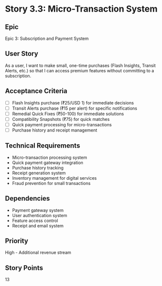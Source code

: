 # Story 3.3: Micro-Transaction System

## Epic
Epic 3: Subscription and Payment System

## User Story
As a user, I want to make small, one-time purchases (Flash Insights, Transit Alerts, etc.) so that I can access premium features without committing to a subscription.

## Acceptance Criteria
- [ ] Flash Insights purchase (₹25/USD 1) for immediate decisions
- [ ] Transit Alerts purchase (₹15 per alert) for specific notifications
- [ ] Remedial Quick Fixes (₹50-100) for immediate solutions
- [ ] Compatibility Snapshots (₹75) for quick matches
- [ ] Quick payment processing for micro-transactions
- [ ] Purchase history and receipt management

## Technical Requirements
- Micro-transaction processing system
- Quick payment gateway integration
- Purchase history tracking
- Receipt generation system
- Inventory management for digital services
- Fraud prevention for small transactions

## Dependencies
- Payment gateway system
- User authentication system
- Feature access control
- Receipt and email system

## Priority
High - Additional revenue stream

## Story Points
13